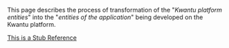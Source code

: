 This page describes the process of transformation of the "_Kwantu platform entities_" into the "_entities of the application_" being developed on the Kwantu platform.

[This is a Stub Reference](https://github.com/kwantu/platformconfiguration/wiki/Entity-list)
